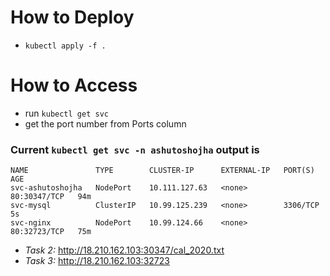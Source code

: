# How to Deploy
* `kubectl apply -f .`

# How to Access
* run `kubectl get svc`
* get the port number from Ports column

### Current `kubectl get svc -n ashutoshojha` output is

```                
NAME               TYPE        CLUSTER-IP      EXTERNAL-IP   PORT(S)        AGE
svc-ashutoshojha   NodePort    10.111.127.63   <none>        80:30347/TCP   94m
svc-mysql          ClusterIP   10.99.125.239   <none>        3306/TCP       5s
svc-nginx          NodePort    10.99.124.66    <none>        80:32723/TCP   75m
```

* *Task 2:* http://18.210.162.103:30347/cal_2020.txt
* *Task 3:* http://18.210.162.103:32723